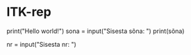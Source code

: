 # ITK-rep

print("Hello world!")
sona = input("Sisesta sõna: ")
print(sõna)

nr = input("Sisesta nr: ")
